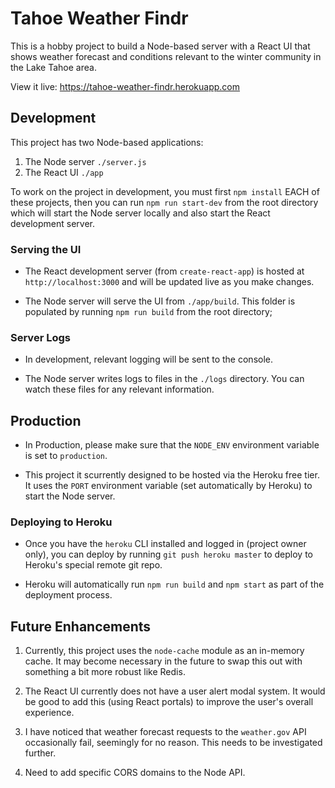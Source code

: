 # Tahoe Weather Findr

This is a hobby project to build a Node-based server with a React UI that shows weather forecast and conditions relevant to the winter community in the Lake Tahoe area.

View it live: https://tahoe-weather-findr.herokuapp.com


## Development

This project has two Node-based applications:

1. The Node server `./server.js`
2. The React UI `./app`

To work on the project in development, you must first `npm install` EACH of these projects, then you can run `npm run start-dev` from the root directory which will start the Node server locally and also start the React development server.


### Serving the UI

* The React development server (from `create-react-app`) is hosted at `http://localhost:3000` and will be updated live as you make changes.

* The Node server will serve the UI from `./app/build`. This folder is populated by running `npm run build` from the root directory;


### Server Logs

* In development, relevant logging will be sent to the console.

* The Node server writes logs to files in the `./logs` directory. You can watch these files for any relevant information.


## Production

* In Production, please make sure that the `NODE_ENV` environment variable is set to `production`.

* This project it scurrently designed to be hosted via the Heroku free tier. It uses the `PORT` environment variable (set automatically by Heroku) to start the Node server.


### Deploying to Heroku

* Once you have the `heroku` CLI installed and logged in (project owner only), you can deploy by running `git push heroku master` to deploy to Heroku's special remote git repo.

* Heroku will automatically run `npm run build` and `npm start` as part of the deployment process.


## Future Enhancements

1. Currently, this project uses the `node-cache` module as an in-memory cache. It may become necessary in the future to swap this out with something a bit more robust like Redis.

2. The React UI currently does not have a user alert modal system. It would be good to add this (using React portals) to improve the user's overall experience.

3. I have noticed that weather forecast requests to the `weather.gov` API occasionally fail, seemingly for no reason. This needs to be investigated further.

4. Need to add specific CORS domains to the Node API.

